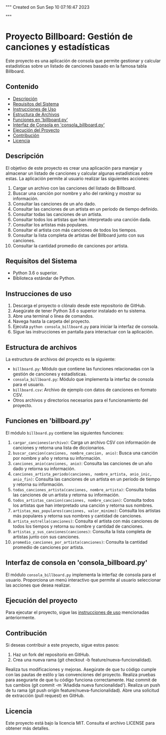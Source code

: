 """
Created on Sun Sep 10 07:16:47 2023

"""

# Proyecto Billboard: Gestión de canciones y estadísticas
Este proyecto es una aplicación de consola que permite gestionar y calcular estadísticas sobre un listado de canciones basado en la famosa tabla Billboard.

## Contenido
- [Descripción](#descripción)
- [Requisitos del Sistema](#requisitos-del-sistema)
- [Instrucciones de Uso](#instrucciones-de-uso)
- [Estructura de Archivos](#estructura-de-archivos)
- [Funciones en 'billboard.py'](#funciones-en-billboardpy)
- [Interfaz de Consola en 'consola_billboard.py'](#interfaz-de-consola-en-consolabillboardpy)
- [Ejecución del Proyecto](#ejecución-del-proyecto)
- [Contribución](#contribución)
- [Licencia](#licencia)

## Descripción
El objetivo de este proyecto es crear una aplicación para manejar y almacenar un listado de canciones y calcular algunas estadísticas sobre estas. La aplicación permite al usuario realizar las siguientes acciones:
1. Cargar un archivo con las canciones del listado de Billboard.
2. Buscar una canción por nombre y año del ranking y mostrar su información.
3. Consultar las canciones de un año dado.
4. Consultar las canciones de un artista en un período de tiempo definido.
5. Consultar todas las canciones de un artista.
6. Consultar todos los artistas que han interpretado una canción dada.
7. Consultar los artistas más populares.
8. Consultar el artista con más canciones de todos los tiempos.
9. Consultar la lista completa de artistas del Billboard junto con sus canciones.
10. Consultar la cantidad promedio de canciones por artista.

## Requisitos del Sistema
- Python 3.6 o superior.
- Biblioteca estándar de Python.

## Instrucciones de uso
1. Descarga el proyecto o clónalo desde este repositorio de GitHub.
2. Asegúrate de tener Python 3.6 o superior instalado en tu sistema.
3. Abre una terminal o línea de comandos.
4. Navega hasta la carpeta del proyecto.
5. Ejecuta `python consola_billboard.py` para iniciar la interfaz de consola.
6. Sigue las instrucciones en pantalla para interactuar con la aplicación.

## Estructura de archivos
La estructura de archivos del proyecto es la siguiente:
- `billboard.py`: Módulo que contiene las funciones relacionadas con la gestión de canciones y estadísticas.
- `consola_billboard.py`: Módulo que implementa la interfaz de consola para el usuario.
- `billboard.csv`: Archivo de ejemplo con datos de canciones en formato CSV.
- Otros archivos y directorios necesarios para el funcionamiento del proyecto.

## Funciones en 'billboard.py'
El módulo `billboard.py` contiene las siguientes funciones:
1. `cargar_canciones(archivo)`: Carga un archivo CSV con información de canciones y retorna una lista de diccionarios.
2. `buscar_cancion(canciones, nombre_cancion, anio)`: Busca una canción por nombre y año y retorna su información.
3. `canciones_anio(canciones, anio)`: Consulta las canciones de un año dado y retorna su información.
4. `canciones_artista_periodo(canciones, nombre_artista, anio_inic, anio_fin)`: Consulta las canciones de un artista en un período de tiempo y retorna su información.
5. `todas_canciones_artista(canciones, nombre_artista)`: Consulta todas las canciones de un artista y retorna su información.
6. `todos_artistas_cancion(canciones, nombre_cancion)`: Consulta todos los artistas que han interpretado una canción y retorna sus nombres.
7. `artistas_mas_populares(canciones, valor_minimo)`: Consulta los artistas más populares y retorna sus nombres y cantidad de canciones.
8. `artista_estrella(canciones)`: Consulta el artista con más canciones de todos los tiempos y retorna su nombre y cantidad de canciones.
9. `artistas_y_sus_canciones(canciones)`: Consulta la lista completa de artistas junto con sus canciones.
10. `promedio_canciones_por_artista(canciones)`: Consulta la cantidad promedio de canciones por artista.

## Interfaz de consola en 'consola_billboard.py'
El módulo `consola_billboard.py` implementa la interfaz de consola para el usuario. Proporciona un menú interactivo que permite al usuario seleccionar las acciones que desea realizar.

## Ejecución del proyecto
Para ejecutar el proyecto, sigue las [instrucciones de uso](#instrucciones-de-uso) mencionadas anteriormente.

## Contribución
Si deseas contribuir a este proyecto, sigue estos pasos:
1. Haz un fork del repositorio en GitHub.
2. Crea una nueva rama (git checkout -b feature/nueva-funcionalidad).

Realiza tus modificaciones y mejoras.
Asegúrate de que tu código cumple con las pautas de estilo y las convenciones del proyecto.
Realiza pruebas para asegurarte de que tu código funciona correctamente.
Haz commit de tus cambios (git commit -m 'Añadida nueva funcionalidad').
Realiza un push de tu rama (git push origin feature/nueva-funcionalidad).
Abre una solicitud de extracción (pull request) en GitHub.

## Licencia
Este proyecto está bajo la licencia MIT. Consulta el archivo LICENSE para obtener más detalles.

